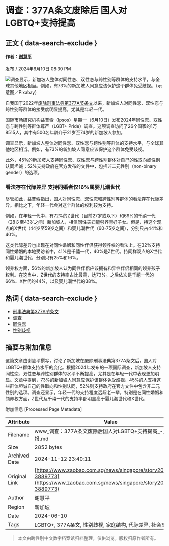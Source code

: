 # 调查：377A条文废除后 国人对LGBTQ+支持提高

## 正文 { data-search-exclude }


#### 作者：[谢慧平](https://www.zaobao.com/byline/xie-hui-ping)

发布 / 2024年6月10日 08:30 PM

![调查显示，新加坡人整体对同性恋、双性恋与跨性别等群体的支持水平，与全球其他地区相当。例如，有73%的新加坡人同意应该保护这个群体免受歧视。（示意图／Pixabay）](https://static.zaobao.com.sg/s3fs-public/styles/article_large_full/public/articles/2024/06/10/scrabble-2495947150.jpg?VersionId=bVBalsjGZO1VlvyodbE74gDZHDw.apbG&itok=t-W879uX)

自我国于2022年[废除刑事法典第377A节条文](https://www.zaobao.com/news/singapore/story20221129-1338046)以来，新加坡人对同性恋、双性恋与跨性别等群体的接受度明显提高，尤其是年轻一代。

国际市场研究机构益普索（Ipsos）星期一（6月10日）发布2024年同性恋、双性恋与跨性别等群体尊严（LGBT+ Pride）调查。这项调查访问了26个国家的1万8515人，其中有500名年龄介于21岁至74岁的新加坡人参加。

调查显示，新加坡人整体对同性恋、双性恋与跨性别等群体的支持水平，与全球其他地区相当。例如，有73%的新加坡人同意应该保护这个群体免受歧视。

此外，45%的新加坡人支持同性恋、双性恋与跨性别群体对自己的性取向或性别认同坦诚；52%支持政府在官方发布的文件中，包括非二元性别（non-binary gender）的选项。

### 看法存在代际差异 支持同婚者仅16%属婴儿潮世代

尽管如此，益普索指出，国人对同性恋、双性恋和跨性别等群体的看法存在代际差异。相比之下，年轻一代会对这个群体的权利较为支持。

例如，在年轻一代中，有72%的Z世代（目前27岁或以下）和69%的千禧一代（28岁至43岁之间）新加坡人，相信同性夫妇能够养育好子女。但是，持这个观点的X世代（44岁至59岁之间）和婴儿潮世代（60-75岁之间），分别只占44%和40%。

这类代际差异也出现在对同性婚姻和同性伴侣获得领养权的看法上。在32%支持同性婚姻的本地受访者中，41%是千禧一代，40%是Z世代。持同样观点的X世代和婴儿潮世代，分别只有25%和16%。

领养权方面，56%的新加坡人认为同性伴侣应该拥有和异性伴侣相同的领养孩子权利。在这当中，Z世代的支持率占比最高，达73%。之后依次是千禧一代的66%、X世代的44%，以及婴儿潮世代的38%。

## 热词 { data-search-exclude }

- [刑事法典第377A节条文](https://www.zaobao.com/keywords/xing-shi-fa-dian-di-377-jie-tiao-wen)
- [调查](https://www.zaobao.com/keywords/diao-cha)
- [同性恋](https://www.zaobao.com/keywords/tong-xing-lian)
- [性别歧视](https://www.zaobao.com/keywords/xing-bie-qi-shi)

## 摘要与附加信息

<!-- tcd_abstract -->
这篇文章由谢慧平撰写，讨论了新加坡在废除刑事法典第377A条文后，国人对LGBTQ+群体支持水平的变化。根据2024年发布的一项国际调查，新加坡人支持同性恋、双性恋与跨性别群体的水平不断提高，尤其是在年轻一代中表现更加明显。文章中提到，73%的新加坡人同意应保护该群体免受歧视，45%的人支持这些群体坦诚自己的性取向和性别认同，52%则支持政府在官方文件中包含非二元性别的选项。调查还显示，年轻一代的支持程度远超老一辈，特别是在同性婚姻和领养权方面，Z世代及千禧一代的支持率都明显高于婴儿潮世代和X世代。
<!-- tcd_abstract_end -->

附加信息 [Processed Page Metadata]

| Attribute       | Value                                  |
|-----------------|----------------------------------------|
| Filename        | www_调查：377A条文废除后国人对LGBTQ+支持提高_-_联合早报.md                             |
| Size            | 2852 bytes                           |
| Archived Date   | 2024-11-12 23:40:11                             |
| Original Link   | [https://www.zaobao.com.sg/news/singapore/story20240610-3889773](https://www.zaobao.com.sg/news/singapore/story20240610-3889773)                       |
| Author          | 谢慧平                               |
| Region          | 新加坡                               |
| Date            | 2024-06-10                                 |
| Tags            | LGBTQ+, 377A条文, 性别歧视, 家庭结构, 代际差异, 社会支持, 调查                                 |
>
> 本文由跨性别中文数字档案馆归档整理，仅供浏览。版权归原作者所有。
>